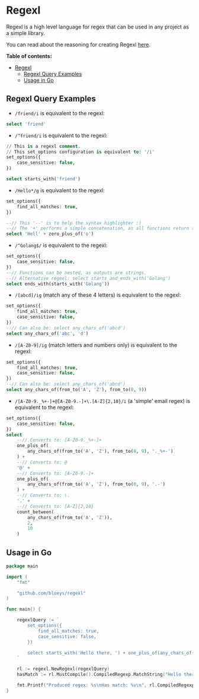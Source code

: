 # Regexl

Regexl is a high level language for regex that can be used in any project as a simple library.

You can read about the reasoning for creating Regexl [here](https://bloeys.com/thoughts/thought-2-regex-is-like-assembly/).

**Table of contents:**

- [Regexl](#regexl)
  - [Regexl Query Examples](#regexl-query-examples)
  - [Usage in Go](#usage-in-go)

## Regexl Query Examples

- `/friend/i` is equivalent to the regexl:

``` sql
select 'friend'
```

- `/^friend/i` is equivalent to the regexl:

``` sql
// This is a regexl comment.
// This set_options configuration is equivalent to: '/i'
set_options({
    case_sensitive: false,
})

select starts_with('friend')
```

- `/Hello*/g` is equivalent to the regexl:

``` sql
set_options({
    find_all_matches: true,
})

--// This '--' is to help the syntax highlighter :)
--// The '+' performs a simple concatenation, as all functions return strings
select 'Hell' + zero_plus_of('o')
```

- `/^Golang$/` is equivalent to the regexl:

``` sql
set_options({
    case_sensitive: false,
})
--// Functions can be nested, as outputs are strings.
--// Alternative regexl: select starts_and_ends_with('Golang')
select ends_with(starts_with('Golang'))
```

- `/[abcd]/ig` (match any of these 4 letters) is equivalent to the regexl:

``` sql
set_options({
    find_all_matches: true,
    case_sensitive: false,
})
--// Can also be: select any_chars_of('abcd')
select any_chars_of('abc', 'd')
```

- `/[A-Z0-9]/ig` (match letters and numbers only) is equivalent to the regexl:

``` sql
set_options({
    find_all_matches: true,
    case_sensitive: false,
})
--// Can also be: select any_chars_of('abcd')
select any_chars_of(from_to('A', 'Z'), from_to(0, 9))
```

- `/[A-Z0-9._%+-]+@[A-Z0-9.-]+\.[A-Z]{2,10}/i` (a 'simple' email regex) is equivalent to the regexl:

``` sql
set_options({
    case_sensitive: false,
})
select
    --// Converts to: [A-Z0-9._%+-]+
    one_plus_of(
        any_chars_of(from_to('A', 'Z'), from_to(0, 9), '._%+-')
    ) +
    --// Converts to: @
    '@' +
    --// Converts to: [A-Z0-9.-]+
    one_plus_of(
        any_chars_of(from_to('A', 'Z'), from_to(0, 9), '.-')
    ) +
    --// Converts to: \.
    '.' +
    --// Converts to: [A-Z]{2,10}
    count_between(
        any_chars_of(from_to('A', 'Z')),
        2,
        10
    )
```

## Usage in Go

```go
package main

import (
	"fmt"

	"github.com/bloeys/regexl"
)

func main() {

	regexlQuery := `
		set_options({
			find_all_matches: true,
			case_sensitive: false,
		})

		select starts_with('Hello there, ') + one_plus_of(any_chars_of(from_to('A', 'Z'), '.!-'))
	`

	rl := regexl.NewRegexl(regexlQuery)
	hasMatch := rl.MustCompile().CompiledRegexp.MatchString("Hello there, friend!")

	fmt.Printf("Produced regex: %s\nHas match: %v\n", rl.CompiledRegexp.String(), hasMatch)
}
```
